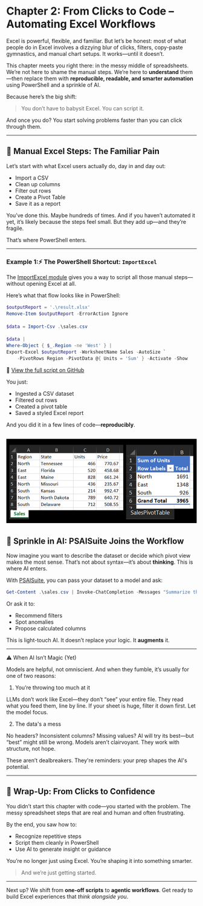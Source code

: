 # Chapter 2: From Clicks to Code – Automating Excel Workflows

Excel is powerful, flexible, and familiar. But let’s be honest: most of what people do in Excel involves a dizzying blur of clicks, filters, copy-paste gymnastics, and manual chart setups. It works—until it doesn’t.

This chapter meets you right there: in the messy middle of spreadsheets. We’re not here to shame the manual steps. We’re here to **understand** them—then replace them with **reproducible, readable, and smarter automation** using PowerShell and a sprinkle of AI.

Because here’s the big shift:

> You don’t have to babysit Excel. You can script it.

And once you do? You start solving problems faster than you can click through them.

---

## 🧍 Manual Excel Steps: The Familiar Pain

Let’s start with what Excel users actually do, day in and day out:

* Import a CSV
* Clean up columns
* Filter out rows
* Create a Pivot Table
* Save it as a report

You’ve done this. Maybe hundreds of times. And if you haven’t automated it yet, it’s likely because the steps feel small. But they add up—and they’re fragile.

That’s where PowerShell enters.

---

### Example 1:⚡ The PowerShell Shortcut: `ImportExcel`

The [ImportExcel module](https://github.com/dfinke/ImportExcel) gives you a way to script all those manual steps—without opening Excel at all.

Here’s what that flow looks like in PowerShell:

```powershell
$outputReport = '.\result.xlsx'
Remove-Item $outputReport -ErrorAction Ignore

$data = Import-Csv .\sales.csv

$data |
Where-Object { $_.Region -ne 'West' } |
Export-Excel $outputReport -WorksheetName Sales -AutoSize `
    -PivotRows Region -PivotData @{ Units = 'Sum' } -Activate -Show 
```

📁 [View the full script on GitHub](https://github.com/dfinke/Smarter-Excel-with-Generative-AI-and-PowerShell/blob/add-chapter-2/manuscript/data/chapter2/example1/script.ps1)

You just:

* Ingested a CSV dataset
* Filtered out rows
* Created a pivot table
* Saved a styled Excel report

And you did it in a few lines of code—**reproducibly**.

![alt text](images/chapter2/Example1-PowerShell-Shortcut.png)
---

## 🧠 Sprinkle in AI: PSAISuite Joins the Workflow

Now imagine you want to describe the dataset or decide which pivot view makes the most sense. That’s not about syntax—it’s about **thinking**. This is where AI enters.

With [PSAISuite](https://github.com/dfinke/PSAISuite), you can pass your dataset to a model and ask:

```powershell
Get-Content .\sales.csv | Invoke-ChatCompletion -Messages "Summarize this dataset and suggest a pivot layout."
```

Or ask it to:

* Recommend filters
* Spot anomalies
* Propose calculated columns

This is light-touch AI. It doesn’t replace your logic. It **augments** it.

---



⚠️ When AI Isn’t Magic (Yet)

Models are helpful, not omniscient. And when they fumble, it’s usually for one of two reasons:

1. You’re throwing too much at it

LLMs don’t work like Excel—they don’t “see” your entire file. They read what you feed them, line by line. If your sheet is huge, filter it down first. Let the model focus.

2. The data's a mess

No headers? Inconsistent columns? Missing values? AI will try its best—but “best” might still be wrong. Models aren’t clairvoyant. They work with structure, not hope.

These aren’t dealbreakers. They're reminders: your prep shapes the AI's potential.

---

## 🏁 Wrap-Up: From Clicks to Confidence

You didn’t start this chapter with code—you started with the problem. The messy spreadsheet steps that are real and human and often frustrating.

By the end, you saw how to:

* Recognize repetitive steps
* Script them cleanly in PowerShell
* Use AI to generate insight or guidance

You’re no longer just using Excel. You’re shaping it into something smarter.

> And we’re just getting started.

---

Next up? We shift from **one-off scripts** to **agentic workflows**. Get ready to build Excel experiences that *think alongside you*.
